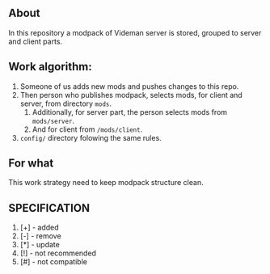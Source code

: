 ## About
In this repository a modpack of Videman server is stored, grouped to server and client parts.

## Work algorithm:
1. Someone of us adds new mods and pushes changes to this repo.
2. Then person who publishes modpack, selects mods, for client and server, from directory `mods`.
    1. Additionally, for server part, the person selects mods from `mods/server`.
    2. And for client from `/mods/client`.
3. `config/` directory folowing the same rules.

## For what
This work strategy need to keep modpack structure clean.

## SPECIFICATION
1. [+] - added
2. [-] - remove
3. [*] - update
4. [!] - not recommended
5. [#] - not compatible
